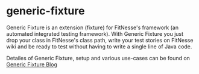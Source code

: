 # generic-fixture
Generic Fixture is an extension (fixture) for FitNesse's framework (an automated integrated testing framework). With Generic Fixture you just drop your class in FitNesse's class path, write your test stories on FitNesse wiki and be ready to test without having to write a single line of Java code.

Detailes of Generic Fixture, setup and various use-cases can be found on <a href="https://anubhava.wordpress.com/">Generic Fixture Blog</a>
